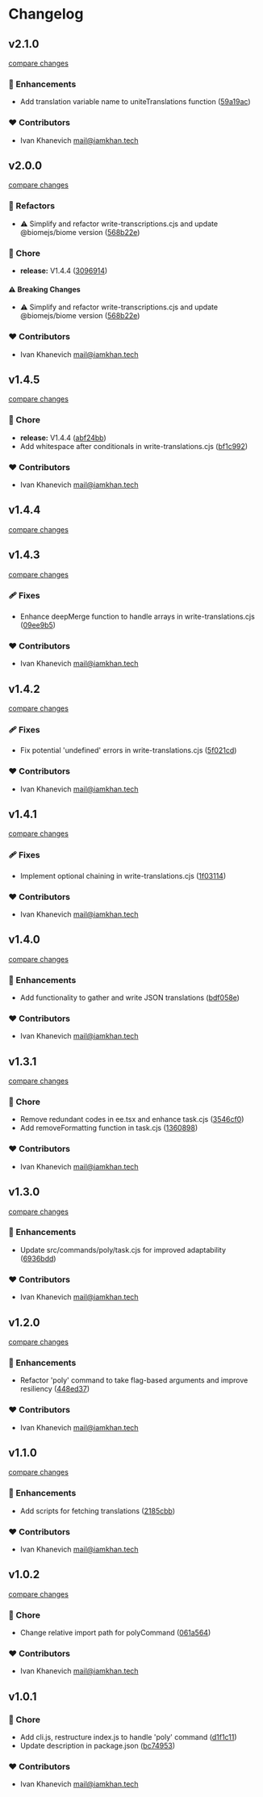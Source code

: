 # Changelog


## v2.1.0

[compare changes](https://github.com/iamkhan21/coode/compare/v2.0.0...v2.1.0)

### 🚀 Enhancements

- Add translation variable name to uniteTranslations function ([59a19ac](https://github.com/iamkhan21/coode/commit/59a19ac))

### ❤️ Contributors

- Ivan Khanevich <mail@iamkhan.tech>

## v2.0.0

[compare changes](https://github.com/iamkhan21/coode/compare/v1.4.5...v2.0.0)

### 💅 Refactors

- ⚠️  Simplify and refactor write-transcriptions.cjs and update @biomejs/biome version ([568b22e](https://github.com/iamkhan21/coode/commit/568b22e))

### 🏡 Chore

- **release:** V1.4.4 ([3096914](https://github.com/iamkhan21/coode/commit/3096914))

#### ⚠️ Breaking Changes

- ⚠️  Simplify and refactor write-transcriptions.cjs and update @biomejs/biome version ([568b22e](https://github.com/iamkhan21/coode/commit/568b22e))

### ❤️ Contributors

- Ivan Khanevich <mail@iamkhan.tech>

## v1.4.5

[compare changes](https://github.com/iamkhan21/coode/compare/v1.4.4...v1.4.5)

### 🏡 Chore

- **release:** V1.4.4 ([abf24bb](https://github.com/iamkhan21/coode/commit/abf24bb))
- Add whitespace after conditionals in write-translations.cjs ([bf1c992](https://github.com/iamkhan21/coode/commit/bf1c992))

### ❤️ Contributors

- Ivan Khanevich <mail@iamkhan.tech>

## v1.4.4

[compare changes](https://github.com/iamkhan21/coode/compare/v1.4.4...v1.4.4)

## v1.4.3

[compare changes](https://github.com/iamkhan21/coode/compare/v1.4.2...v1.4.3)

### 🩹 Fixes

- Enhance deepMerge function to handle arrays in write-translations.cjs ([09ee9b5](https://github.com/iamkhan21/coode/commit/09ee9b5))

### ❤️ Contributors

- Ivan Khanevich <mail@iamkhan.tech>

## v1.4.2

[compare changes](https://github.com/iamkhan21/coode/compare/v1.4.1...v1.4.2)

### 🩹 Fixes

- Fix potential 'undefined' errors in write-translations.cjs ([5f021cd](https://github.com/iamkhan21/coode/commit/5f021cd))

### ❤️ Contributors

- Ivan Khanevich <mail@iamkhan.tech>

## v1.4.1

[compare changes](https://github.com/iamkhan21/coode/compare/v1.4.0...v1.4.1)

### 🩹 Fixes

- Implement optional chaining in write-translations.cjs ([1f03114](https://github.com/iamkhan21/coode/commit/1f03114))

### ❤️ Contributors

- Ivan Khanevich <mail@iamkhan.tech>

## v1.4.0

[compare changes](https://github.com/iamkhan21/coode/compare/v1.3.1...v1.4.0)

### 🚀 Enhancements

- Add functionality to gather and write JSON translations ([bdf058e](https://github.com/iamkhan21/coode/commit/bdf058e))

### ❤️ Contributors

- Ivan Khanevich <mail@iamkhan.tech>

## v1.3.1

[compare changes](https://github.com/iamkhan21/coode/compare/v1.3.0...v1.3.1)

### 🏡 Chore

- Remove redundant codes in ee.tsx and enhance task.cjs ([3546cf0](https://github.com/iamkhan21/coode/commit/3546cf0))
- Add removeFormatting function in task.cjs ([1360898](https://github.com/iamkhan21/coode/commit/1360898))

### ❤️ Contributors

- Ivan Khanevich <mail@iamkhan.tech>

## v1.3.0

[compare changes](https://github.com/iamkhan21/coode/compare/v1.2.0...v1.3.0)

### 🚀 Enhancements

- Update src/commands/poly/task.cjs for improved adaptability ([6936bdd](https://github.com/iamkhan21/coode/commit/6936bdd))

### ❤️ Contributors

- Ivan Khanevich <mail@iamkhan.tech>

## v1.2.0

[compare changes](https://github.com/iamkhan21/coode/compare/v1.1.0...v1.2.0)

### 🚀 Enhancements

- Refactor 'poly' command to take flag-based arguments and improve resiliency ([448ed37](https://github.com/iamkhan21/coode/commit/448ed37))

### ❤️ Contributors

- Ivan Khanevich <mail@iamkhan.tech>

## v1.1.0

[compare changes](https://github.com/iamkhan21/coode/compare/v1.0.2...v1.1.0)

### 🚀 Enhancements

- Add scripts for fetching translations ([2185cbb](https://github.com/iamkhan21/coode/commit/2185cbb))

### ❤️ Contributors

- Ivan Khanevich <mail@iamkhan.tech>

## v1.0.2

[compare changes](https://github.com/iamkhan21/coode/compare/v1.0.1...v1.0.2)

### 🏡 Chore

- Change relative import path for polyCommand ([061a564](https://github.com/iamkhan21/coode/commit/061a564))

### ❤️ Contributors

- Ivan Khanevich <mail@iamkhan.tech>

## v1.0.1


### 🏡 Chore

- Add cli.js, restructure index.js to handle 'poly' command ([d1f1c11](https://github.com/iamkhan21/coode/commit/d1f1c11))
- Update description in package.json ([bc74953](https://github.com/iamkhan21/coode/commit/bc74953))

### ❤️ Contributors

- Ivan Khanevich <mail@iamkhan.tech>

